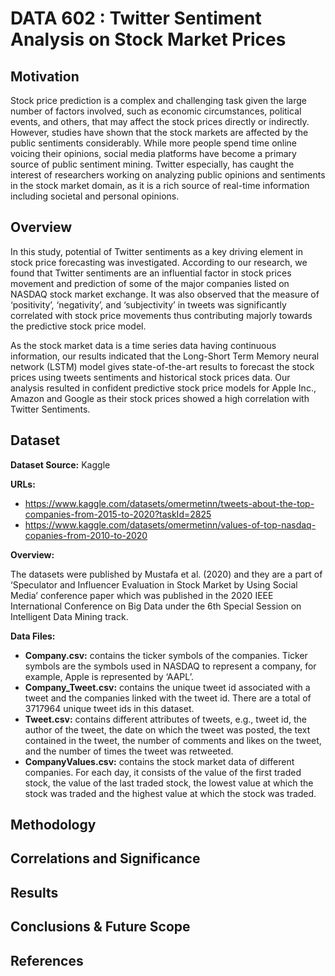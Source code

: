 # DATA 602 : Twitter Sentiment Analysis on Stock Market Prices

## Motivation ##
Stock price prediction is a complex and challenging task given the large number of factors involved, such as economic circumstances, political events, and others, that may affect the stock prices directly or indirectly. However, studies have shown that the stock markets are affected by the public sentiments considerably. While more people spend time online voicing their opinions, social media platforms have become a primary source of public sentiment mining. Twitter especially, has caught the interest of researchers working on analyzing public opinions and sentiments in the stock market domain, as it is a rich source of real-time information including societal and personal opinions. 

## Overview ##
In this study, potential of Twitter sentiments as a key driving element in stock price forecasting was investigated. According to our research, we found that Twitter sentiments are an influential factor in stock prices movement and prediction of some of the major companies listed on NASDAQ stock market exchange. It was also observed that the measure of ‘positivity’, ‘negativity’, and ‘subjectivity’ in tweets was significantly correlated with stock price movements thus contributing majorly towards the predictive stock price model. 

As the stock market data is a time series data having continuous information, our results indicated that the Long-Short Term Memory neural network (LSTM) model gives state-of-the-art results to forecast the stock prices using tweets sentiments and historical stock prices data. Our analysis resulted in confident predictive stock price models for Apple Inc., Amazon and Google as their stock prices showed a high correlation with Twitter Sentiments.

## Dataset ##

**Dataset Source:** Kaggle

**URLs:**
- https://www.kaggle.com/datasets/omermetinn/tweets-about-the-top-companies-from-2015-to-2020?taskId=2825
- https://www.kaggle.com/datasets/omermetinn/values-of-top-nasdaq-copanies-from-2010-to-2020

**Overview:**

The datasets were published by Mustafa et al. (2020) and they are a part of ‘Speculator and Influencer Evaluation in Stock Market by Using Social Media’ conference paper which was published in the 2020 IEEE International Conference on Big Data under the 6th Special Session on Intelligent Data Mining track.

**Data Files:**
- **Company.csv:** contains the ticker symbols of the companies. Ticker symbols are the symbols used in NASDAQ to represent a company, for example, Apple is represented by ‘AAPL’.
- **Company_Tweet.csv:** contains the unique tweet id associated with a tweet and the companies linked with the tweet id. There are a total of 3717964 unique tweet ids in this dataset.
- **Tweet.csv:** contains different attributes of tweets, e.g., tweet id, the author of the tweet, the date on which the tweet was posted, the text contained in the tweet, the number of comments and likes on the tweet, and the number of times the tweet was retweeted.
- **CompanyValues.csv:** contains the stock market data of different companies. For each day, it consists of the value of the first traded stock, the value of the last traded stock, the lowest value at which the stock was traded and the highest value at which the stock was traded.

## Methodology ##

## Correlations and Significance ##

## Results ##

## Conclusions & Future Scope ##

## References ##
